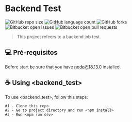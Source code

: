 # Backend Test

![GitHub repo size](https://img.shields.io/github/repo-size/iuricode/README-template?style=for-the-badge)
![GitHub language count](https://img.shields.io/github/languages/count/iuricode/README-template?style=for-the-badge)
![GitHub forks](https://img.shields.io/github/forks/iuricode/README-template?style=for-the-badge)
![Bitbucket open issues](https://img.shields.io/bitbucket/issues/iuricode/README-template?style=for-the-badge)
![Bitbucket open pull requests](https://img.shields.io/bitbucket/pr-raw/iuricode/README-template?style=for-the-badge)

> This project refeers to a backend job test.

## 💻 Pré-requisitos

Before start be sure that you have node@18.13.0 installed.


## ☕ Using <backend_test>

To use <backend_test>, follow this steps:

```
#1 - Clone this repo
#2 - Go to project directory and run <npm install>
#3 - Run <npm run dev>
```
